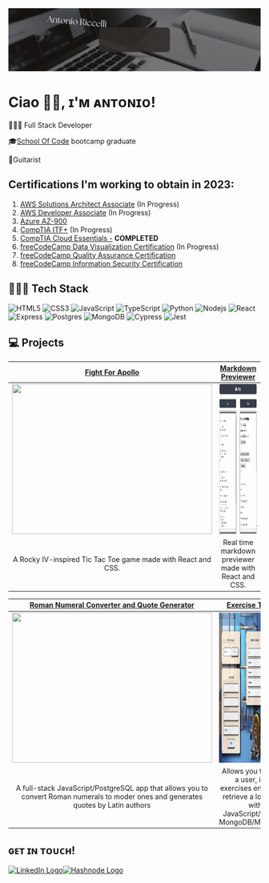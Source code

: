<img src="banner.gif">

<h1>Ciao 👋🏻, ɪ'ᴍ ᴀɴᴛᴏɴɪᴏ!</h1>
<div>
<p>👨🏻‍💻 Full Stack Developer</p> 
<!-- <p>🕹 Hobbyist Game Developer at <a href="https://trueselfgames.com">True Self Games</a></p> -->
<p> 🎓<a href="https://schoolofcode.co.uk">School Of Code</a> bootcamp graduate</p>
<p> 🎸Guitarist</p>
</div>

<div>
	<h2>Certifications I'm working to obtain in 2023:</h2>
	<ol>			
		<li><a href="https://aws.amazon.com/certification/certified-solutions-architect-associate/?ch=sec&sec=rmg&d=1">AWS Solutions Architect Associate</a> (In Progress)</li>
		<li><a href="https://aws.amazon.com/certification/certified-developer-associate/?ch=sec&sec=rmg&d=1">AWS Developer Associate</a> (In Progress)</li>
		<li><a href="https://learn.microsoft.com/en-us/certifications/exams/az-900/">Azure AZ-900</a></li>
		<li><a href="https://www.comptia.org/certifications/it-fundamentals">CompTIA ITF+</a> (In Progress)</li>
		<li><a href="https://www.comptia.org/certifications/cloud-essentials">CompTIA Cloud Essentials -</a> <b>COMPLETED</b></li>
		<li><a href="https://www.freecodecamp.org/learn/data-visualization/">freeCodeCamp Data Visualization Certification</a> (In Progress)</li>
		<li><a href="https://www.freecodecamp.org/learn/quality-assurance/">freeCodeCamp Quality Assurance Certification</a></li>
		<li><a href="https://www.freecodecamp.org/learn/information-security/">freeCodeCamp Information Security Certification</a></li>
	</ol>
	</div>

## 👨🏻‍💻 Tech Stack

![HTML5](https://img.shields.io/badge/HTML5-E34F26?style=for-the-badge&logo=html5&logoColor=white)
![CSS3](https://img.shields.io/badge/CSS3-1572B6?style=for-the-badge&logo=css3&logoColor=white)
![JavaScript](https://img.shields.io/badge/JavaScript-323330?style=for-the-badge&logo=javascript&logoColor=F7DF1E)
![TypeScript](https://img.shields.io/badge/TypeScript-007ACC?style=for-the-badge&logo=typescript&logoColor=white)
![Python](https://img.shields.io/badge/Python-FFD43B?style=for-the-badge&logo=python&logoColor=306998)
![Nodejs](https://img.shields.io/badge/Node.js-339933?style=for-the-badge&logo=nodedotjs&logoColor=white)
![React](https://img.shields.io/badge/React-20232A?style=for-the-badge&logo=react&logoColor=61DAFB)
![Express](https://img.shields.io/badge/Express.js-404D59?style=for-the-badge)
![Postgres](https://img.shields.io/badge/postgres-%23316192.svg?style=for-the-badge&logo=postgresql&logoColor=white)
![MongoDB](https://img.shields.io/badge/mongodb-%23316192.svg?style=for-the-badge&logo=mongodb&logoColor=green)
![Cypress](https://img.shields.io/badge/-cypress-%23E5E5E5?style=for-the-badge&logo=cypress&logoColor=058a5e)
![Jest](https://img.shields.io/badge/-jest-%23C21325?style=for-the-badge&logo=jest&logoColor=white)

## 💻 Projects

|             <a href="https://github.com/Antonio-Riccelli/fight-for-apollo-ticTacToe">Fight For Apollo<a/>              |            <a href="https://github.com/Antonio-Riccelli/react-markdown-previewer">Markdown Previewer</a>             |
| :--------------------------------------------------------------------------------------------------------------------: | :------------------------------------------------------------------------------------------------------------------: |
| <img src="https://github.com/Antonio-Riccelli/fight-for-apollo-ticTacToe/raw/main/demo.gif" width="400" height="300"/> | <img src="https://github.com/Antonio-Riccelli/react-markdown-previewer/raw/main/demo.gif" width="400" height="300"/> |
|                             A Rocky IV-inspired Tic Tac Toe game made with React and CSS.                              |                                Real time markdown previewer made with React and CSS.                                 |

|                <a href="https://github.com/Antonio-Riccelli/js-roman-numeral-converter">Roman Numeral Converter and Quote Generator</a>                 |                        <a href="https://github.com/Antonio-Riccelli/fcc-exercise-tracker">Exercise Tracker</a>                        |
| :-----------------------------------------------------------------------------------------------------------------------------------------------------: | :-----------------------------------------------------------------------------------------------------------------------------------: |
|          <img src="https://github.com/Antonio-Riccelli/js-roman-numeral-converter/raw/main/public/images/demo4.gif" width="400" height="300"/>          | <img src="https://raw.githubusercontent.com/Antonio-Riccelli/mern-exercise-tracker-frontend/main/demo.gif" width="400" height="300"/> |
| <p width="50%">A full-stack JavaScript/PostgreSQL app that allows you to convert Roman numerals to moder ones and generates quotes by Latin authors</p> |       Allows you to create a user, input exercises entries and retrieve a log. Made with JavaScript/Node.js, MongoDB/Mongoose.        |

## ɢᴇᴛ ɪɴ ᴛᴏᴜᴄʜ!

<a href="https://www.linkedin.com/in/antonioriccelli/" title="LinkedIn"><img src="https://img.shields.io/badge/LinkedIn-0077B5?style=for-the-badge&logo=linkedin&logoColor=white"  alt="LinkedIn Logo"  /></a><a href="https://hashnode.com/@AntonioRiccelli" title="Hashnode"><img src="https://img.shields.io/badge/Hashnode-2962FF?style=for-the-badge&logo=hashnode&logoColor=white"  alt="Hashnode Logo"/></a>
